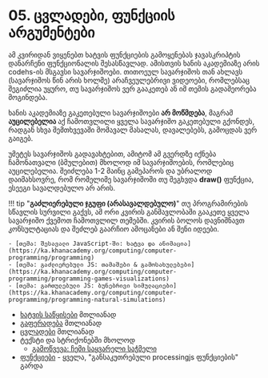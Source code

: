 # 05. ცვლადები, ფუნქციის არგუმენტები

ამ კვირიდან ვიყენებთ ხატვის ფუნქციების გამოყენებას ჯავასკრიპტის დანარჩენი ფუნქციონალის შესასწავლად. ამისთვის ხანის აკადემიაზე არის codehs-ის მსგავსი სავარჯიშოები. თითოეულ სავარჯიშოს თან ახლავს (სავარჯიშოს წინ არის ხოლმე) არაჩვეულებრივი ვიდეოები, რომლებსაც შეგიძლია უყურო, თუ სავარჯიშოს ვერ გააკეთებ ან იმ თემის გადამეორება მოგინდება.

ხანის აკადემიაზე გაკეთებული სავარჯიშოები **არ მოწმდება**, მაგრამ **აუცილებელია** აქ ჩამოთვლილი ყველა სავარჯიშო გაკეთებული გქონდეს, რადგან სხვა შემთხვევაში მომავალ მასალას, დავალებებს, გამოცდას ვერ გაიგებ. 

უმეტეს სავარჯიშოს გადავახტებით, ამიტომ ამ გვერდზე იქნება ჩამონათვალი (ბმულებით) მხოლოდ იმ სავარჯიშოების, რომლებიც აუცილებელია. შეიძლება 1-2 მაინც გამეპაროს და უბრალოდ დაიმახსოვრე, რომ რომელიმე სავარჯიშოში თუ შეგხვდა **draw()** ფუნქცია, ესეეგი სავალდებულო არ არის.

!!! tip "**გაძლიერებული ჯგუფი (არასავალდებულო)**"
	თუ პროგრამირების სწავლის სურვილი გაქვს, ამ ორი კვირის განმავლობაში გააკეთე ყველა სავარჯიშო ქვემოთ ჩამოთვლილ თემებში. კვირის ბოლოს დავნიშნავთ კონსულტაციას და შეძლებ გაარჩიო ამოცანები ან შენი იდეები.
	
	- [თემა: შესავალი JavaScript-ში: ხატვა და ანიმაცია](https://ka.khanacademy.org/computing/computer-programming/programming)
	- [თემა: გაძლიერებული JS: თამაშები & გამოსახულებები](https://ka.khanacademy.org/computing/computer-programming/programming-games-visualizations)
	- [თემა: გართულებული JS: ბუნებრივი სიმულაციები](https://ka.khanacademy.org/computing/computer-programming/programming-natural-simulations)


- [ხატვის საწყისები][1] მთლიანად
- [გაფერადება][2] მთლიანად
- [ცვლადები][3] მთლიანად
- ტექსტი და სტრიქონებში მხოლოდ 
	- [გამოწვევა: ჩემი საყვარელი საჭმელი][4]
- [ფუნქციები][5] - ყველა, "განსაკუთრებული processingjs ფუნქციების" გარდა

[1]:	https://ka.khanacademy.org/computing/computer-programming/programming/drawing-basics/pt/making-drawings-with-code
[2]:	https://ka.khanacademy.org/computing/computer-programming/programming/coloring/pt/coloring-with-code
[3]:	https://ka.khanacademy.org/computing/computer-programming/programming/variables/pt/intro-to-variables
[4]:	https://ka.khanacademy.org/computing/computer-programming/programming/text-basics/pc/challenge-my-favorite-foods
[5]:	https://ka.khanacademy.org/computing/computer-programming/programming/functions/pt/functions